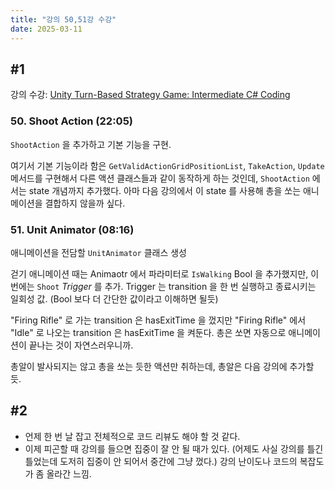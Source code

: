 ```yaml
---
title: "강의 50,51강 수강"
date: 2025-03-11
---
```


## \#1

강의 수강: [Unity Turn-Based Strategy Game: Intermediate C# Coding](https://www.udemy.com/course/unity-turn-based-strategy/)

### 50. Shoot Action (22:05)

`ShootAction` 을 추가하고 기본 기능을 구현.

여기서 기본 기능이라 함은 `GetValidActionGridPositionList`, `TakeAction`, `Update` 메서드를 구현해서 다른 액션 클래스들과 같이 동작하게 하는 것인데, `ShootAction` 에서는 state 개념까지 추가했다. 아마 다음 강의에서 이 state 를 사용해 총을 쏘는 애니메이션을 결합하지 않을까 싶다.

### 51. Unit Animator (08:16)

애니메이션을 전담할 `UnitAnimator` 클래스 생성

걷기 애니메이션 때는 Animaotr 에서 파라미터로 `IsWalking` Bool 을 추가했지만, 이번에는 `Shoot` _Trigger_ 를 추가. Trigger 는 transition 을 한 번 실행하고 종료시키는 일회성 값. (Bool 보다 더 간단한 값이라고 이해하면 될듯)

"Firing Rifle" 로 가는 transition 은 hasExitTime 을 껐지만 "Firing Rifle" 에서 "Idle" 로 나오는 transition 은 hasExitTime 을 켜둔다. 총은 쏘면 자동으로 애니메이션이 끝나는 것이 자연스러우니까.

총알이 발사되지는 않고 총을 쏘는 듯한 액션만 취하는데, 총알은 다음 강의에 추가할 듯.

## \#2

- 언제 한 번 날 잡고 전체적으로 코드 리뷰도 해야 할 것 같다.
- 이제 피곤할 때 강의를 들으면 집중이 잘 안 될 때가 있다. (어제도 사실 강의를 틀긴 틀었는데 도저히 집중이 안 되어서 중간에 그냥 껐다.) 강의 난이도나 코드의 복잡도가 좀 올라간 느낌.
